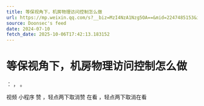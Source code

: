 ```yaml
---
title: 等保视角下，机房物理访问控制怎么做
url: https://mp.weixin.qq.com/s?__biz=MzI4NzA1Nzg5OA==&mid=2247485153&idx=1&sn=0bc64a4df7a6bf7cbb53862f3b3a062b
source: Doonsec's feed
date: 2024-07-10
fetch_date: 2025-10-06T17:42:13.183152
---
```


# 等保视角下，机房物理访问控制怎么做

：
，
。

视频
小程序
赞
，轻点两下取消赞
在看
，轻点两下取消在看